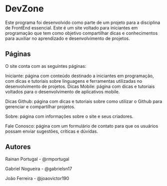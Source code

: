 # DevZone

Este programa foi desenvolvido como parte de um projeto para a disciplina de FrontEnd essencial.
Este é um site voltado para iniciantes em programação que tem como objetivo compartilhar dicas e conhecimentos para auxiliar no aprendizado e desenvolvimento de projetos.

## Páginas
O site conta com as seguintes páginas:

Iniciante: página com conteúdo destinado a iniciantes em programação, com dicas e tutoriais sobre linguagens e ferramentas utilizadas no desenvolvimento de projetos.
Dicas Mobile: página com dicas e tutoriais voltados para o desenvolvimento de aplicativos mobile.

Dicas Github: página com dicas e tutoriais sobre como utilizar o Github para gerenciar e compartilhar projetos.

Sobre: página com informações sobre o site e seus criadores.

Fale Conosco: página com um formulário de contato para que os usuários possam enviar sugestões, críticas e dúvidas.


## Autores
Rainan Portugal - @rmportugal

Gabriel Nogueira - @gabrielsn17

João Ferreira - @joaovictor190
